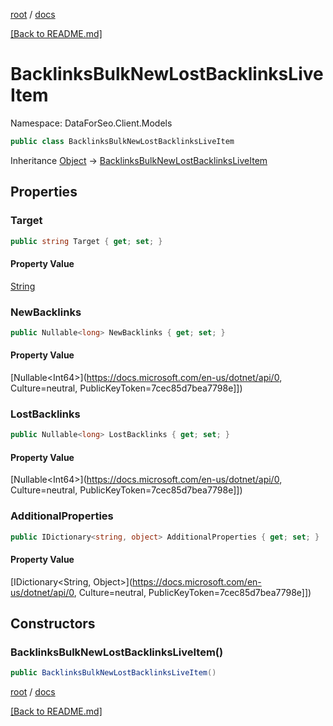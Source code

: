 [root](./../ "root") / [docs](./ "docs")

[[Back to README.md]](./../README.md "[Back to README.md]")

# BacklinksBulkNewLostBacklinksLiveItem

Namespace: DataForSeo.Client.Models

```csharp
public class BacklinksBulkNewLostBacklinksLiveItem
```

Inheritance [Object](https://docs.microsoft.com/en-us/dotnet/api/Object) → [BacklinksBulkNewLostBacklinksLiveItem](./BacklinksBulkNewLostBacklinksLiveItem.md)

## Properties

### **Target**

```csharp
public string Target { get; set; }
```

#### Property Value

[String](https://docs.microsoft.com/en-us/dotnet/api/String)<br>

### **NewBacklinks**

```csharp
public Nullable<long> NewBacklinks { get; set; }
```

#### Property Value

[Nullable&lt;Int64&gt;](https://docs.microsoft.com/en-us/dotnet/api/0, Culture=neutral, PublicKeyToken=7cec85d7bea7798e]])<br>

### **LostBacklinks**

```csharp
public Nullable<long> LostBacklinks { get; set; }
```

#### Property Value

[Nullable&lt;Int64&gt;](https://docs.microsoft.com/en-us/dotnet/api/0, Culture=neutral, PublicKeyToken=7cec85d7bea7798e]])<br>

### **AdditionalProperties**

```csharp
public IDictionary<string, object> AdditionalProperties { get; set; }
```

#### Property Value

[IDictionary&lt;String, Object&gt;](https://docs.microsoft.com/en-us/dotnet/api/0, Culture=neutral, PublicKeyToken=7cec85d7bea7798e]])<br>

## Constructors

### **BacklinksBulkNewLostBacklinksLiveItem()**

```csharp
public BacklinksBulkNewLostBacklinksLiveItem()
```

[root](./../ "root") / [docs](./ "docs")

[[Back to README.md]](./../README.md "[Back to README.md]")